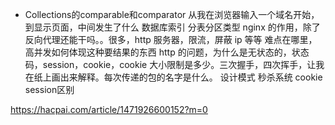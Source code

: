 - Collections的comparable和comparator
从我在浏览器输入一个域名开始，到显示页面，中间发生了什么
数据库索引
分表分区类型
nginx 的作用，除了反向代理还能干吗。。很多，http 服务器，限流，屏蔽 ip 等等
难点在哪里，高并发如何体现这种要结果的东西
http 的问题，为什么是无状态的，状态码，session，cookie，cookie 大小限制是多少。三次握手，四次挥手，让我在纸上画出来解释。每次传递的包的名字是什么。
设计模式
秒杀系统
cookie session区别

https://hacpai.com/article/1471926600152?m=0
